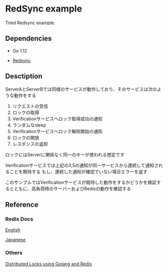 # RedSync example

Tried Redsync example.

## Dependencies

- Go 1.12

- [Redsync](https://github.com/go-redsync/redsync)

## Desctiption

ServerAとServerBでは同様のサービスが動作しており、そのサービスは次のような動作をする

1. リクエストの受信
2. ロックの取得
3. Verificationサービスへロック取得成功の通知
4. ランダムなsleep
5. Verificationサービスへロック解除開始の通知
6. ロックの開放
7. レスポンスの返却

ロックにはServerに関係なく同一のキーが使われる想定です

Verificationサービスでは上記の3,5の通知が同一サービスから連続して通知されることを期待する
もし、連続した通知が確認でいない場合エラーを返す

このサンプルではVerificationサービスが期待した動作をするかどうかを検証するとともに、高負荷時のサーバーおよびRedisの動作を確認する

## Reference

### Redis Docs
[English](https://redis.io/topics/distlock)

[Japanese](https://redis-documentasion-japanese.readthedocs.io/ja/latest/topics/distlock.html)

### Others
[Distributed Locks using Golang and Redis](https://kylewbanks.com/blog/distributed-locks-using-golang-and-redis)
